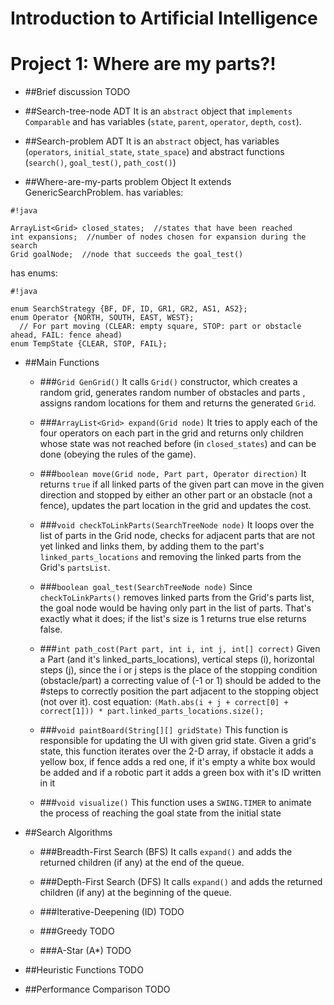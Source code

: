 **Introduction to Artificial Intelligence**
=======================================
**Project 1: Where are my parts?!**
===============================

* ##Brief discussion
TODO

* ##Search-tree-node ADT
It is an `abstract` object that `implements Comparable` and has variables (`state`, `parent`, `operator`, `depth`, `cost`).

* ##Search-problem ADT
It is an `abstract` object, has variables (`operators`, `initial_state`, `state_space`) and abstract functions (`search()`, `goal_test()`, `path_cost()`)

* ##Where-are-my-parts problem Object
It extends GenericSearchProblem.
has variables:

```
#!java

ArrayList<Grid> closed_states;  //states that have been reached
int expansions;  //number of nodes chosen for expansion during the search
Grid goalNode;  //node that succeeds the goal_test()

```
has enums:

```
#!java

enum SearchStrategy {BF, DF, ID, GR1, GR2, AS1, AS2};
enum Operator {NORTH, SOUTH, EAST, WEST};
  // For part moving (CLEAR: empty square, STOP: part or obstacle ahead, FAIL: fence ahead)
enum TempState {CLEAR, STOP, FAIL};
```

* ##Main Functions
    + ###`Grid GenGrid()`
It calls `Grid()` constructor, which creates a random grid, generates random number of obstacles and parts 
, assigns random locations for them and returns the generated `Grid`.

    + ###`ArrayList<Grid> expand(Grid node)`
It tries to apply each of the four operators on each part in the grid and returns only children whose state was not reached before (in `closed_states`) and can be done (obeying the rules of the game).

    + ###`boolean move(Grid node, Part part, Operator direction)`
It returns `true` if all linked parts of the given part can move in the given direction and stopped by either an other part or an obstacle (not a fence), updates the part location in the grid and updates the cost.

    + ###`void checkToLinkParts(SearchTreeNode node)`
It loops over the list of parts in the Grid node, checks for adjacent parts that are not yet linked and links them, by adding them to the part's `linked_parts_locations` and removing the linked parts from the Grid's `partsList`.

    + ###`boolean goal_test(SearchTreeNode node)`
Since `checkToLinkParts()` removes linked parts from the Grid's parts list, the goal node would be having only part in the list of parts. That's exactly what it does; if the list's size is 1 returns true else returns false.

    + ###`int path_cost(Part part, int i, int j, int[] correct)`
Given a Part (and it's linked_parts_locations), vertical steps (i), horizontal steps (j), since the i or j steps is the place of the stopping condition (obstacle/part) a correcting value of (-1 or 1) should be added to the #steps to correctly position the part adjacent to the stopping object (not over it).
cost equation:
`(Math.abs(i + j + correct[0] + correct[1])) * part.linked_parts_locations.size();`

    + ###`void paintBoard(String[][] gridState)`
This function is responsible for updating the UI with given grid state.
Given a grid's state, this function iterates over the 2-D array, if obstacle it adds a yellow box, if fence adds a red one, if it's empty a white box would be added and if a robotic part it adds a green box with it's ID written in it

    + ###`void visualize()`
This function uses a `SWING.TIMER` to animate the process of reaching the goal state from the initial state

* ##Search Algorithms
    * ###Breadth-First Search (BFS)
It calls `expand()` and adds the returned children (if any) at the end of the queue.

    * ###Depth-First Search (DFS)
It calls `expand()` and adds the returned children (if any) at the beginning of the queue.

    * ###Iterative-Deepening (ID)
TODO

    * ###Greedy
TODO

    * ###A-Star (A*)
TODO

* ##Heuristic Functions
TODO

* ##Performance Comparison
TODO